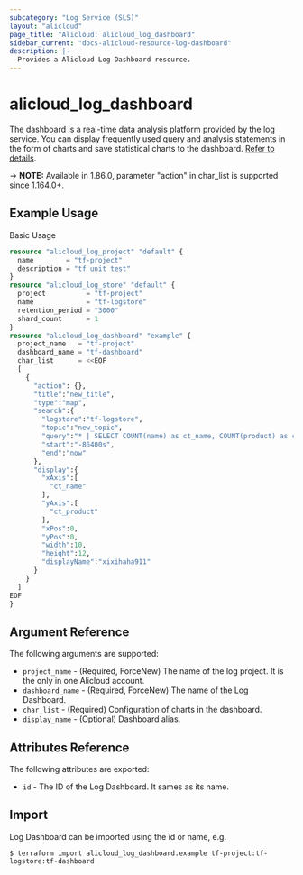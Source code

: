```yaml
---
subcategory: "Log Service (SLS)"
layout: "alicloud"
page_title: "Alicloud: alicloud_log_dashboard"
sidebar_current: "docs-alicloud-resource-log-dashboard"
description: |-
  Provides a Alicloud Log Dashboard resource.
---
```


# alicloud\_log\_dashboard
The dashboard is a real-time data analysis platform provided by the log service. You can display frequently used query and analysis statements in the form of charts and save statistical charts to the dashboard.
[Refer to details](https://www.alibabacloud.com/help/doc-detail/102530.htm).

-> **NOTE:** Available in 1.86.0, parameter "action" in char_list is supported since 1.164.0+. 

## Example Usage

Basic Usage

```terraform
resource "alicloud_log_project" "default" {
  name        = "tf-project"
  description = "tf unit test"
}
resource "alicloud_log_store" "default" {
  project          = "tf-project"
  name             = "tf-logstore"
  retention_period = "3000"
  shard_count      = 1
}
resource "alicloud_log_dashboard" "example" {
  project_name   = "tf-project"
  dashboard_name = "tf-dashboard"
  char_list      = <<EOF
  [
    {
      "action": {},
      "title":"new_title",
      "type":"map",
      "search":{
        "logstore":"tf-logstore",
        "topic":"new_topic",
        "query":"* | SELECT COUNT(name) as ct_name, COUNT(product) as ct_product, name,product GROUP BY name,product",
        "start":"-86400s",
        "end":"now"
      },
      "display":{
        "xAxis":[
          "ct_name"
        ],
        "yAxis":[
          "ct_product"
        ],
        "xPos":0,
        "yPos":0,
        "width":10,
        "height":12,
        "displayName":"xixihaha911"
      }
    }
  ]
EOF
}
```


## Argument Reference

The following arguments are supported:

* `project_name` - (Required, ForceNew) The name of the log project. It is the only in one Alicloud account.
* `dashboard_name` - (Required, ForceNew) The name of the Log Dashboard.
* `char_list` - (Required) Configuration of charts in the dashboard.
* `display_name` - (Optional) Dashboard alias.

## Attributes Reference

The following attributes are exported:

* `id` - The ID of the Log Dashboard. It sames as its name.

## Import

Log Dashboard can be imported using the id or name, e.g.

```
$ terraform import alicloud_log_dashboard.example tf-project:tf-logstore:tf-dashboard
```
